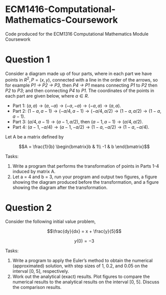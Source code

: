 # ECM1416-Computational-Mathematics-Coursework

Code produced for the ECM1316 Computational Mathematics Module Coursework

# Question 1
Consider a diagram made up of four parts, where in each part we have points in $R^2,P=(x,y)$,
connected with a line in the order of the arrows, so for example
*P1 → P2 → P3*, then *P4 → P1*
means connecting *P1* to *P2* then *P2* to *P3*; and then connecting *P4* to *P1*. The coordinates of the points in each part
are given below, where $a∈R$.

- Part 1: $(a,a)→(a,−a)→(−a,−a)→(−a,a)→(a,a)$.
- Part 2: $(1−a,a−1)→(−a/4,a−1)→(−a/4,a/2)→(1−a,a/2)→(1−a,a−1)$.
- Part 3: $(a/4,a−1)→(a−1,a/2)$, then $(a−1,a−1)→(a/4,a/2)$.
- Part 4: $(a−1,−a/4)→(a−1,−a/2)→(1−a,−a/2)→(1−a,−a/4)$.

Let A be a matrix defined by

$$A = \frac{1}{b} \begin{bmatrix}b & 1\\
-1 & b \end{bmatrix}$$

Tasks:

1. Write a program that performs the transformation of points in Parts 1-4 induced by matrix A.
2. Let a = 4 and b = 3, run your program and output two figures, a figure showing the diagram produced before
the transformation, and a figure showing the diagram after the transformation.

# Question 2
Consider the following initial value problem,

$$\frac{dy}{dx} = x + \frac{y}{5}$$

$$y(0) = -3$$

Tasks:

1. Write a program to apply the Euler’s method to obtain the numerical (approximated) solution, with step sizes
of 1, 0.2, and 0.05 on the interval [0, 5], respectively.
2. Work out the analytical (exact) results. Plot figures to compare the numerical results to the analytical results
on the interval [0, 5]. Discuss the comparison results.
